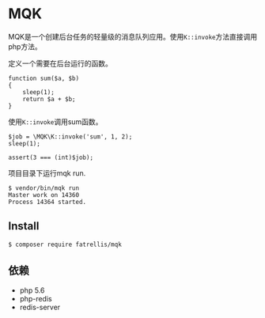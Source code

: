 MQK
====

MQK是一个创建后台任务的轻量级的消息队列应用。使用`K::invoke`方法直接调用php方法。

定义一个需要在后台运行的函数。

```
function sum($a, $b)
{
    sleep(1);
    return $a + $b;
}
```

使用`K::invoke`调用sum函数。
```
$job = \MQK\K::invoke('sum', 1, 2);
sleep(1);

assert(3 === (int)$job);
```

项目目录下运行mqk run.

```
$ vendor/bin/mqk run
Master work on 14360
Process 14364 started.
```

## Install

```shell
$ composer require fatrellis/mqk
```

## 依赖

- php 5.6
- php-redis
- redis-server